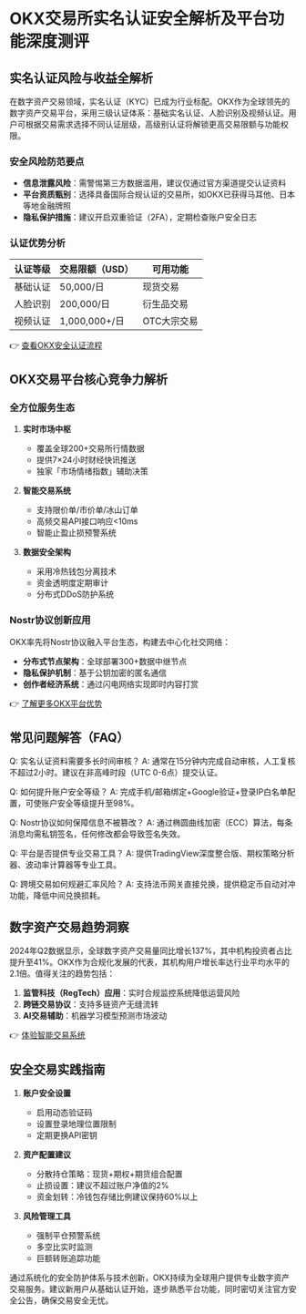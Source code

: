 # OKX交易所实名认证安全解析及平台功能深度测评

## 实名认证风险与收益全解析

在数字资产交易领域，实名认证（KYC）已成为行业标配。OKX作为全球领先的数字资产交易平台，采用三级认证体系：基础实名认证、人脸识别及视频认证。用户可根据交易需求选择不同认证层级，高级别认证将解锁更高交易限额与功能权限。

### 安全风险防范要点
- **信息泄露风险**：需警惕第三方数据滥用，建议仅通过官方渠道提交认证资料
- **平台资质甄别**：选择具备国际合规认证的交易所，如OKX已获得马耳他、日本等地金融牌照
- **隐私保护措施**：建议开启双重验证（2FA），定期检查账户安全日志

### 认证优势分析
| 认证等级 | 交易限额（USD） | 可用功能 |
|---------|----------------|----------|
| 基础认证 | 50,000/日 | 现货交易 |
| 人脸识别 | 200,000/日 | 衍生品交易 |
| 视频认证 | 1,000,000+/日 | OTC大宗交易 |

👉 [查看OKX安全认证流程](https://bit.ly/okx_welcome)

## OKX交易平台核心竞争力解析

### 全方位服务生态
1. **实时市场中枢**
   - 覆盖全球200+交易所行情数据
   - 提供7×24小时财经快讯推送
   - 独家「市场情绪指数」辅助决策

2. **智能交易系统**
   - 支持限价单/市价单/冰山订单
   - 高频交易API接口响应<10ms
   - 智能止盈止损预警系统

3. **数据安全架构**
   - 采用冷热钱包分离技术
   - 资金透明度定期审计
   - 分布式DDoS防护系统

### Nostr协议创新应用
OKX率先将Nostr协议融入平台生态，构建去中心化社交网络：
- **分布式节点架构**：全球部署300+数据中继节点
- **隐私保护机制**：基于公钥加密的匿名通信
- **创作者经济系统**：通过闪电网络实现即时内容打赏

👉 [了解更多OKX平台优势](https://bit.ly/okx_welcome)

## 常见问题解答（FAQ）

Q: 实名认证资料需要多长时间审核？
A: 通常在15分钟内完成自动审核，人工复核不超过2小时。建议在非高峰时段（UTC 0-6点）提交认证。

Q: 如何提升账户安全等级？
A: 完成手机/邮箱绑定+Google验证+登录IP白名单配置，可使账户安全等级提升至98%。

Q: Nostr协议如何保障信息不被篡改？
A: 通过椭圆曲线加密（ECC）算法，每条消息均需私钥签名，任何修改都会导致签名失效。

Q: 平台是否提供专业交易工具？
A: 提供TradingView深度整合版、期权策略分析器、波动率计算器等专业工具。

Q: 跨境交易如何规避汇率风险？
A: 支持法币网关直接兑换，提供稳定币自动对冲功能，降低中间兑换损耗。

## 数字资产交易趋势洞察

2024年Q2数据显示，全球数字资产交易量同比增长137%，其中机构投资者占比提升至41%。OKX作为合规化发展的代表，其机构用户增长率达行业平均水平的2.1倍。值得关注的趋势包括：
1. **监管科技（RegTech）应用**：实时合规监控系统降低运营风险
2. **跨链交易协议**：支持多链资产无缝流转
3. **AI交易辅助**：机器学习模型预测市场波动

👉 [体验智能交易系统](https://bit.ly/okx_welcome)

## 安全交易实践指南

1. **账户安全设置**
   - 启用动态验证码
   - 设置登录地理位置限制
   - 定期更换API密钥

2. **资产配置建议**
   - 分散持仓策略：现货+期权+期货组合配置
   - 止损设置：建议不超过账户净值的2%
   - 资金划转：冷钱包存储比例建议保持60%以上

3. **风险管理工具**
   - 强制平仓预警系统
   - 多空比实时监测
   - 巨额转账追踪功能

通过系统化的安全防护体系与技术创新，OKX持续为全球用户提供专业数字资产交易服务。建议新用户从基础认证开始，逐步熟悉平台功能，同时密切关注官方安全公告，确保交易安全无忧。